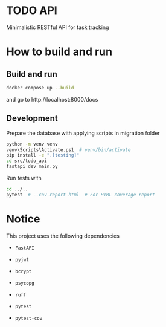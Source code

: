 # TODO API

Minimalistic RESTful API for task tracking

# How to build and run

## Build and run

```bash
docker compose up --build
```

and go to http://localhost:8000/docs

## Development

Prepare the database with applying scripts in migration folder

```bash
python -m venv venv
venv\Scripts\Activate.ps1  # venv/bin/activate
pip install -e ".[testing]"
cd src/todo_api
fastapi dev main.py
```

Run tests with 

```bash
cd ../..
pytest  # --cov-report html  # For HTML coverage report
```

# Notice

This project uses the following dependencies
- `FastAPI`
- `pyjwt`
- `bcrypt`
- `psycopg`

- `ruff`
- `pytest`
- `pytest-cov`
